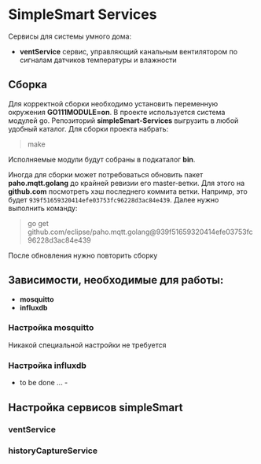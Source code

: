 # SimpleSmart Services

Сервисы для системы умного дома:

* **ventService** сервис, управляющий канальным вентилятором по сигналам датчиков температуры и влажности

## Сборка

Для корректной сборки необходимо установить переменную окружения **GO111MODULE=on**. В проекте используется система модулей go. Репозиторий **simpleSmart-Services** выгрузить в любой удобный каталог. Для сборки проекта набрать:

> make

Исполняемые модули будут собраны в подкаталог **bin**.

Иногда для сборки может потребоваться обновить пакет **paho.mqtt.golang** до крайней ревизии его master-ветки. Для этого на **github.com** посмотреть хэш последнего коммита ветки. Напримр, это будет `939f51659320414efe03753fc96228d3ac84e439`. Далее нужно выполнить команду:

> go get github.com/eclipse/paho.mqtt.golang@939f51659320414efe03753fc96228d3ac84e439

После обновления нужно повторить сборку

## Зависимости, необходимые для работы:

* **mosquitto**
* **influxdb**

### Настройка mosquitto

Никакой специальной настройки не требуется

### Настройка influxdb

- to be done ... -
 
## Настройка сервисов simpleSmart

### ventService

### historyCaptureService

